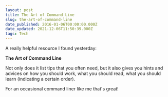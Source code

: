 ```yaml
---
layout: post
title: The Art of Command Line
slug: the-art-of-command-line
date_published: 2016-01-06T00:00:00.000Z
date_updated: 2021-12-06T11:50:39.000Z
tags: Tech
---
```


A really helpful resource I found yesterday:

**The Art of Command Line**

Not only does it list tips that you often need, but it also gives you hints and advices on how you should work, what you should read, what you should learn (indicating a certain order). 

For an occasional command liner like me that's great!
